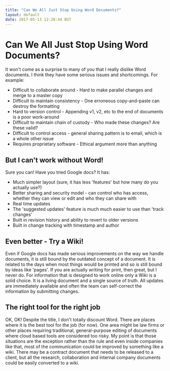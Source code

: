 ```yaml
---
title: "Can We All Just Stop Using Word Documents?"
layout: default
date: 2017-05-13 12:28:44 BST
---
```


# Can We All Just Stop Using Word Documents?
It won't come as a surprise to many of you that I really dislike Word documents. I think they have some serious issues and shortcomings. For example:

* Difficult to collaborate around - Hard to make parallel changes and merge to a master copy
* Difficult to maintain consistency - One erroneous copy-and-paste can destroy the formatting
* Hard to version control - Appending v1, v2, etc to the end of documents is a poor work-around
* Difficult to maintain chain of custody - Who made these changes? Are these valid?
* Difficult to control access - general sharing pattern is to email, which is a whole other issue
* Requires proprietary software - Ethical argument more than anything

## But I can't work without Word!
Sure you can! Have you tried Google docs? It has:

* Much simpler layout (sure, it has less 'features' but how many do you actually use?)
* Better sharing and security model - can control who has access, whether they can view or edit and who they can share with
* Real time updates
* The 'suggested updates' feature is much much easier to use than 'track changes'
* Built in revision history and ability to revert to older versions 
* Built in change tracking with timestamp and author

## Even better - Try a Wiki!
Even if Google docs has made serious improvements on the way we handle documents, it is still bound by the outdated concept of a document. It is related to the days when most things would be printed and so is still bound by ideas like 'pages'. If you are actually writing for print, then great, but I never do. For information that is designed to work online only a Wiki is a solid choice. It is a living document and a single source of truth. All updates are immediately available and often the team can self-correct the information by submitting changes.

## The right tool for the right job
OK, OK! Despite the title, I don't totally discount Word. There are places where it is the best tool for the job (for now). One area might be law firms or other places requiring traditional, general-purpose editing of documents where cloud based tools are considered too risky.
My point is that those situations are the exception rather than the rule and even inside companies like that, most of the communication could be improved by something like a wiki. There may be a contract document that needs to be released to a client, but all the research, collaboration and internal company documents could be easily converted to a wiki.
